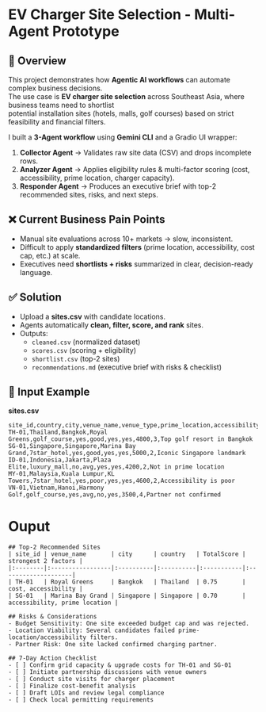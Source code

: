 # EV Charger Site Selection - Multi-Agent Prototype

## 📌 Overview
This project demonstrates how **Agentic AI workflows** can automate complex business decisions.  
The use case is **EV charger site selection** across Southeast Asia, where business teams need to shortlist  
potential installation sites (hotels, malls, golf courses) based on strict feasibility and financial filters.  

I built a **3-Agent workflow** using **Gemini CLI** and a Gradio UI wrapper:
1. **Collector Agent** → Validates raw site data (CSV) and drops incomplete rows.  
2. **Analyzer Agent** → Applies eligibility rules & multi-factor scoring (cost, accessibility, prime location, charger capacity).  
3. **Responder Agent** → Produces an executive brief with top-2 recommended sites, risks, and next steps.  

## ❌ Current Business Pain Points
- Manual site evaluations across 10+ markets → slow, inconsistent.
- Difficult to apply **standardized filters** (prime location, accessibility, cost cap, etc.) at scale.
- Executives need **shortlists + risks** summarized in clear, decision-ready language.

## ✅ Solution
- Upload a **sites.csv** with candidate locations.  
- Agents automatically **clean, filter, score, and rank** sites.  
- Outputs:
  - `cleaned.csv` (normalized dataset)
  - `scores.csv` (scoring + eligibility)
  - `shortlist.csv` (top-2 sites)
  - `recommendations.md` (executive brief with risks & checklist)

## 📂 Input Example
**sites.csv**
```csv
site_id,country,city,venue_name,venue_type,prime_location,accessibility,charging_partner_ok,electricity_available,cost_sgd,min_installable_chargers,remarks
TH-01,Thailand,Bangkok,Royal Greens,golf_course,yes,good,yes,yes,4800,3,Top golf resort in Bangkok
SG-01,Singapore,Singapore,Marina Bay Grand,7star_hotel,yes,good,yes,yes,5000,2,Iconic Singapore landmark
ID-01,Indonesia,Jakarta,Plaza Elite,luxury_mall,no,avg,yes,yes,4200,2,Not in prime location
MY-01,Malaysia,Kuala Lumpur,KL Towers,7star_hotel,yes,poor,yes,yes,4600,2,Accessibility is poor
VN-01,Vietnam,Hanoi,Harmony Golf,golf_course,yes,avg,no,yes,3500,4,Partner not confirmed
```

# Ouput
```
## Top-2 Recommended Sites
| site_id | venue_name       | city      | country   | TotalScore | strongest 2 factors |
|:--------|:-----------------|:----------|:----------|:-----------|:--------------------|
| TH-01   | Royal Greens     | Bangkok   | Thailand  | 0.75       | cost, accessibility |
| SG-01   | Marina Bay Grand | Singapore | Singapore | 0.70       | accessibility, prime location |

## Risks & Considerations
- Budget Sensitivity: One site exceeded budget cap and was rejected.
- Location Viability: Several candidates failed prime-location/accessibility filters.
- Partner Risk: One site lacked confirmed charging partner.

## 7-Day Action Checklist
- [ ] Confirm grid capacity & upgrade costs for TH-01 and SG-01
- [ ] Initiate partnership discussions with venue owners
- [ ] Conduct site visits for charger placement
- [ ] Finalize cost-benefit analysis
- [ ] Draft LOIs and review legal compliance
- [ ] Check local permitting requirements
```
